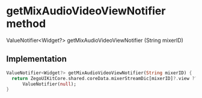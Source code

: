 


# getMixAudioVideoViewNotifier method








ValueNotifier&lt;Widget?> getMixAudioVideoViewNotifier
(String mixerID)








## Implementation

```dart
ValueNotifier<Widget?> getMixAudioVideoViewNotifier(String mixerID) {
  return ZegoUIKitCore.shared.coreData.mixerStreamDic[mixerID]?.view ??
      ValueNotifier(null);
}
```







